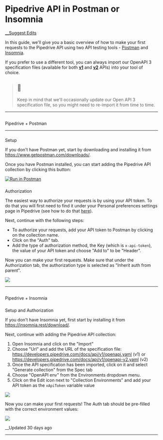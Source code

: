 # Pipedrive API in Postman or Insomnia

[ __Suggest Edits](/edit/run-pipedrive-api-in-postman-or-insomnia)

In this guide, we'll give you a basic overview of how to make your first requests to the Pipedrive API using two API testing tools - [Postman](/docs/run-pipedrive-api-in-postman-or-insomnia#pipedrive-postman) and [Insomnia](/docs/run-pipedrive-api-in-postman-or-insomnia#section-pipedrive-insomnia).

If you prefer to use a different tool, you can always import our OpenAPI 3 specification files (available for both [**v1**](https://developers.pipedrive.com/docs/api/v1/openapi.yaml) and [**v2**](https://developers.pipedrive.com/docs/api/v1/openapi-v2.yaml) APIs) into your tool of choice.

> ## 📘
> 
> Keep in mind that we'll occasionally update our Open API 3 specification file, so you might need to re-import it from time to time.

  


* * *

## 

Pipedrive + Postman

[](#pipedrive--postman)

* * *

### 

Setup

[](#setup)

If you don't have Postman yet, start by downloading and installing it from <https://www.getpostman.com/downloads/>.

Once you have Postman installed, you can start adding the Pipedrive API collection by clicking this button: 

[![Run in Postman](https://run.pstmn.io/button.svg)](https://god.gw.postman.com/run-collection/14918448-e95333b6-f43d-43b7-8d53-c64ee5562381?action=collection%2Ffork&collection-url=entityId%3D14918448-e95333b6-f43d-43b7-8d53-c64ee5562381%26entityType%3Dcollection%26workspaceId%3D86dfbf1b-5b49-49e8-b6e7-7010921f2741)

### 

Authorization

[](#authorization)

The easiest way to authorize your requests is by using your API token. To do that you will first need to find it under your Personal preferences settings page in Pipedrive (see how to do that [here](/docs/how-to-find-the-api-token)).

Next, continue with the following steps:

  * To authorize your requests, add your API token to Postman by clicking on the collection name.
  * Click on the "Auth" tab.
  * Add the type of authorization method, the Key (which is `x-api-token`), the value of your API token and choose "Add to" to be "Header".



Now you can make your first requests. Make sure that under the Authorization tab, the authorization type is selected as "Inherit auth from parent".

![](https://files.readme.io/547780a3afa159337b3ec5f6f1aaee537243cfb3388c46bccd2cae22d74a240c-postman-auth.gif)

* * *

## 

Pipedrive + Insomnia

[](#pipedrive--insomnia)

### 

Setup and Authorization

[](#setup-and-authorization)

If you don't have Insomnia yet, first start by installing it from <https://insomnia.rest/download/>.

Next, continue with adding the Pipedrive API collection: 

  1. Open Insomnia and click on the "Import" 
  2. Choose "Url" and add the URL of the specification file: <https://developers.pipedrive.com/docs/api/v1/openapi.yaml> (v1) or <https://developers.pipedrive.com/docs/api/v1/openapi-v2.yaml> (v2)
  3. Once the API specification has been imported, click on it and select "Generate collection" from the Spec tab
  4. Choose "OpenAPI env" from the Environments dropdown menu.
  5. Click on the Edit icon next to "Collection Environments" and add your API token as the `xApiToken` variable value

![](https://files.readme.io/b275985402c8a52bb085e0c9460a55372fde5659153950fc307db1c47f2c4a3d-insomnia.gif)

Now you can make your first requests! The Auth tab should be pre-filled with the correct environment values:

![](https://files.readme.io/a025261f569220815c0dc54b5c8b0c8c36c5840e707c0ae81c417a8bc4aaa3c7-Screenshot_2025-09-26_at_17.16.28.png)

__Updated 30 days ago

* * *
